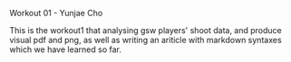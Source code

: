 Workout 01 - Yunjae Cho

This is the workout1 that analysing gsw players' shoot data, and produce visual pdf and png, as well as writing an ariticle with markdown syntaxes which we have learned so far. 
